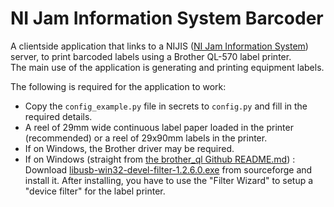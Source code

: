 # NI Jam Information System Barcoder
A clientside application that links to a NIJIS ([NI Jam Information System](https://github.com/gbaman/NI-Jam-Information-System)) server, to print barcoded labels using a Brother QL-570 label printer.   
The main use of the application is generating and printing equipment labels.   

The following is required for the application to work:
- Copy the `config_example.py` file in secrets to `config.py` and fill in the required details.
- A reel of 29mm wide continuous label paper loaded in the printer (recommended) or a reel of 29x90mm labels in the printer.
- If on Windows, the Brother driver may be required.
- If on Windows (straight from [the brother_ql Github README.md](https://github.com/pklaus/brother_ql)) : Download [libusb-win32-devel-filter-1.2.6.0.exe](https://sourceforge.net/projects/libusb-win32/files/libusb-win32-releases/1.2.6.0/) from sourceforge and install it. After installing, you have to use the "Filter Wizard" to setup a "device filter" for the label printer.
